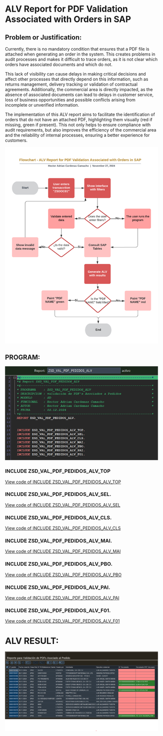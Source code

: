 # ALV Report for PDF Validation Associated with Orders in SAP

## Problem or Justification:

Currently, there is no mandatory condition that ensures that a PDF file is attached when generating an order in the system. This creates problems in audit processes and makes it difficult to trace orders, as it is not clear which orders have associated documents and which do not.

This lack of visibility can cause delays in making critical decisions and affect other processes that directly depend on this information, such as returns management, delivery tracking or validation of contractual agreements. Additionally, the commercial area is directly impacted, as the absence of associated documents can lead to delays in customer service, loss of business opportunities and possible conflicts arising from incomplete or unverified information.

The implementation of this ALV report aims to facilitate the identification of orders that do not have an attached PDF, highlighting them visually (red if missing, green if present). This not only helps to ensure compliance with audit requirements, but also improves the efficiency of the commercial area and the reliability of internal processes, ensuring a better experience for customers.

![Flow Chart](IMG/Flow%20Chart.png)

## PROGRAM:

![Program](IMG/Program.png)

### INCLUDE ZSD_VAL_PDF_PEDIDOS_ALV_TOP
[View code of INCLUDE ZSD_VAL_PDF_PEDIDOS_ALV_TOP](ZSD_VAL_PDF_PEDIDOS_ALV_TOP.ABAP)

### INCLUDE ZSD_VAL_PDF_PEDIDOS_ALV_SEL.
[View code of INCLUDE ZSD_VAL_PDF_PEDIDOS_ALV_SEL](ZSD_VAL_PDF_PEDIDOS_ALV_SEL.ABAP)

### INCLUDE ZSD_VAL_PDF_PEDIDOS_ALV_CLS.
[View code of INCLUDE ZSD_VAL_PDF_PEDIDOS_ALV_CLS](ZSD_VAL_PDF_PEDIDOS_ALV_CLS.ABAP)

### INCLUDE ZSD_VAL_PDF_PEDIDOS_ALV_MAI.
[View code of INCLUDE ZSD_VAL_PDF_PEDIDOS_ALV_MAI](ZSD_VAL_PDF_PEDIDOS_ALV_MAI.ABAP)

### INCLUDE ZSD_VAL_PDF_PEDIDOS_ALV_PBO.
[View code of INCLUDE ZSD_VAL_PDF_PEDIDOS_ALV_PBO](ZSD_VAL_PDF_PEDIDOS_ALV_PBO.ABAP)

### INCLUDE ZSD_VAL_PDF_PEDIDOS_ALV_PAI.
[View code of INCLUDE ZSD_VAL_PDF_PEDIDOS_ALV_PAI](ZSD_VAL_PDF_PEDIDOS_ALV_PAI.ABAP)

### INCLUDE ZSD_VAL_PDF_PEDIDOS_ALV_F01.
[View code of INCLUDE ZSD_VAL_PDF_PEDIDOS_ALV_F01](ZSD_VAL_PDF_PEDIDOS_ALV_F01.ABAP)

# ALV RESULT:

![ALV_Report](IMG/ALV.png)
